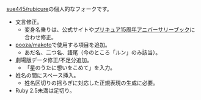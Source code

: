 [sue445/rubicure](https://github.com/sue445/rubicure)の個人的なフォークです。

- 文言修正。
  - 変身名乗りは、公式サイトや[プリキュア15周年アニバーサリーブック](https://www.amazon.co.jp/Febri%E7%89%B9%E5%88%A5%E5%8F%B7-%E3%83%97%E3%83%AA%E3%82%AD%E3%83%A5%E3%82%A215%E5%91%A8%E5%B9%B4%E3%82%A2%E3%83%8B%E3%83%90%E3%83%BC%E3%82%B5%E3%83%AA%E3%83%BC%E3%83%96%E3%83%83%E3%82%AF-Febri%E7%B7%A8%E9%9B%86%E9%83%A8%E3%83%BB%E7%B7%A8/dp/B07G22S46J?language=ja_JP)に合わせ修正。
- [pooza/makoto](https://github.com/pooza/makoto)で使用する項目を追加。
  - あだ名、二つ名、語尾（今のところ「ルン」のみ該当）。
- 劇場版データ修正/不足分追加。
  - 「星のうたに想いをこめて」を入力。
- 姓名の間にスペース挿入。
  - 姓名区切りの揺らぎに対応した正規表現の生成に必要。
- Ruby 2.5未満は足切り。

